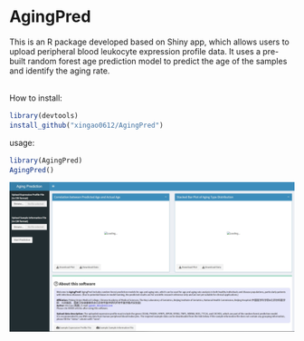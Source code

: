 # AgingPred

This is an R package developed based on Shiny app, which allows users to upload peripheral blood leukocyte expression profile data. It uses a pre-built random forest age prediction model to predict the age of the samples and identify the aging rate.<br><br>

How to install:
```R
library(devtools)
install_github("xingao0612/AgingPred")
```
usage:<br>
```R
library(AgingPred)
AgingPred()
```
![](https://github.com/xingao0612/AgingPred/blob/master/interface.jpg)  
